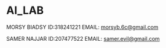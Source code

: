# AI_LAB
MORSY BIADSY ID:318241221
EMAIL: morsyb.6c@gmail.com

SAMER NAJJAR ID:207477522
EMAIL: samer.evil@gmail.com